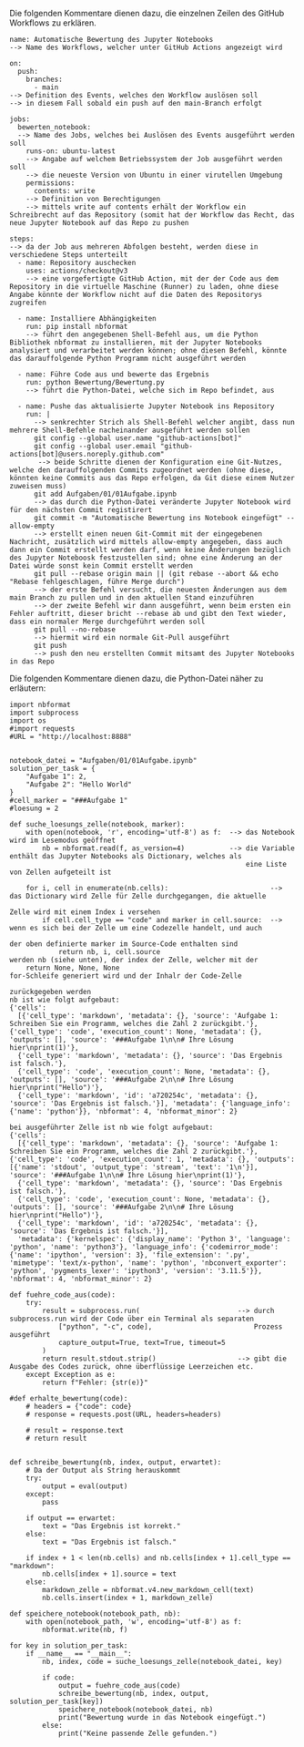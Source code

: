 Die folgenden Kommentare dienen dazu, die einzelnen Zeilen des GitHub Workflows zu erklären.

    name: Automatische Bewertung des Jupyter Notebooks
    --> Name des Workflows, welcher unter GitHub Actions angezeigt wird

    on:
      push:
        branches:
          - main 
    --> Definition des Events, welches den Workflow auslösen soll
    --> in diesem Fall sobald ein push auf den main-Branch erfolgt

    jobs:
      bewerten_notebook:
      --> Name des Jobs, welches bei Auslösen des Events ausgeführt werden soll
        runs-on: ubuntu-latest
        --> Angabe auf welchem Betriebssystem der Job ausgeführt werden soll
        --> die neueste Version von Ubuntu in einer virutellen Umgebung
        permissions:
          contents: write
        --> Definition von Berechtigungen
        --> mittels write auf contents erhält der Workflow ein Schreibrecht auf das Repository (somit hat der Workflow das Recht, das neue Jupyter Notebook auf das Repo zu pushen

    steps:
    --> da der Job aus mehreren Abfolgen besteht, werden diese in verschiedene Steps unterteilt
      - name: Repository auschecken
        uses: actions/checkout@v3
        --> eine vorgefertigte GitHub Action, mit der der Code aus dem Repository in die virtuelle Maschine (Runner) zu laden, ohne diese  Angabe könnte der Workflow nicht auf die Daten des Repositorys zugreifen

      - name: Installiere Abhängigkeiten
        run: pip install nbformat
        --> führt den angegebenen Shell-Befehl aus, um die Python Bibliothek nbformat zu installieren, mit der Jupyter Notebooks analysiert und verarbeitet werden können; ohne diesen Befehl, könnte das darauffolgende Python Programm nicht ausgeführt werden

      - name: Führe Code aus und bewerte das Ergebnis
        run: python Bewertung/Bewertung.py
        --> führt die Python-Datei, welche sich im Repo befindet, aus 

      - name: Pushe das aktualisierte Jupyter Notebook ins Repository
        run: |
          --> senkrechter Strich als Shell-Befehl welcher angibt, dass nun mehrere Shell-Befehle nacheinander ausgeführt werden sollen
          git config --global user.name "github-actions[bot]"
          git config --global user.email "github-actions[bot]@users.noreply.github.com"
           --> beide Schritte dienen der Konfiguration eine Git-Nutzes, welche den darauffolgenden Commits zugeordnet werden (ohne diese, könnten keine Commits aus das Repo erfolgen, da Git diese einem Nutzer zuweisen muss)
          git add Aufgaben/01/01Aufgabe.ipynb
          --> das durch die Python-Datei veränderte Jupyter Notebook wird für den nächsten Commit registirert
          git commit -m "Automatische Bewertung ins Notebook eingefügt" --allow-empty
          --> erstellt einen neuen Git-Commit mit der eingegebenen Nachricht, zusätzlich wird mittels allow-empty angegeben, dass auch dann ein Commit erstellt werden darf, wenn keine Änderungen bezüglich des Jupyter Noteboosk festzustellen sind; ohne eine Änderung an der Datei würde sonst kein Commit erstellt werden
          git pull --rebase origin main || (git rebase --abort && echo "Rebase fehlgeschlagen, führe Merge durch")
          --> der erste Befehl versucht, die neuesten Änderungen aus dem main Branch zu pullen und in den aktuellen Stand einzuführen
          --> der zweite Befehl wir dann ausgeführt, wenn beim ersten ein Fehler auftritt, dieser bricht --rebase ab und gibt den Text wieder, dass ein normaler Merge durchgeführt werden soll
          git pull --no-rebase
          --> hiermit wird ein normale Git-Pull ausgeführt 
          git push
          --> push den neu erstellten Commit mitsamt des Jupyter Notebooks in das Repo

Die folgenden Kommentare dienen dazu, die Python-Datei näher zu erläutern:

    import nbformat
    import subprocess
    import os
    #import requests
    #URL = "http://localhost:8888"


    notebook_datei = "Aufgaben/01/01Aufgabe.ipynb"
    solution_per_task = {
        "Aufgabe 1": 2,
        "Aufgabe 2": "Hello World"
    }
    #cell_marker = "###Aufgabe 1"
    #loesung = 2

    def suche_loesungs_zelle(notebook, marker):
        with open(notebook, 'r', encoding='utf-8') as f:  --> das Notebook wird im Lesemodus geöffnet
            nb = nbformat.read(f, as_version=4)           --> die Variable enthält das Jupyter Notebooks als Dictionary, welches als
                                                              eine Liste von Zellen aufgeteilt ist

        for i, cell in enumerate(nb.cells):                         --> das Dictionary wird Zelle für Zelle durchgegangen, die aktuelle
                                                                        Zelle wird mit einem Index i versehen
            if cell.cell_type == "code" and marker in cell.source:  --> wenn es sich bei der Zelle um eine Codezelle handelt, und auch
                                                                        der oben definierte marker im Source-Code enthalten sind
                return nb, i, cell.source                               werden nb (siehe unten), der index der Zelle, welcher mit der
        return None, None, None                                         for-Schleife generiert wird und der Inhalr der Code-Zelle
                                                                        zurückgegeben werden
    nb ist wie folgt aufgebaut:
    {'cells': 
      [{'cell_type': 'markdown', 'metadata': {}, 'source': 'Aufgabe 1: Schreiben Sie ein Programm, welches die Zahl 2 zurückgibt.'}, {'cell_type': 'code', 'execution_count': None, 'metadata': {}, 'outputs': [], 'source': '###Aufgabe 1\n\n# Ihre Lösung hier\nprint(1)'}, 
      {'cell_type': 'markdown', 'metadata': {}, 'source': 'Das Ergebnis ist falsch.'}, 
      {'cell_type': 'code', 'execution_count': None, 'metadata': {}, 'outputs': [], 'source': '###Aufgabe 2\n\n# Ihre Lösung hier\nprint("Hello")'}, 
      {'cell_type': 'markdown', 'id': 'a720254c', 'metadata': {}, 'source': 'Das Ergebnis ist falsch.'}], 'metadata': {'language_info': {'name': 'python'}}, 'nbformat': 4, 'nbformat_minor': 2}

    bei ausgeführter Zelle ist nb wie folgt aufgebaut:
    {'cells': 
      [{'cell_type': 'markdown', 'metadata': {}, 'source': 'Aufgabe 1: Schreiben Sie ein Programm, welches die Zahl 2 zurückgibt.'}, {'cell_type': 'code', 'execution_count': 1, 'metadata': {}, 'outputs': [{'name': 'stdout', 'output_type': 'stream', 'text': '1\n'}], 'source': '###Aufgabe 1\n\n# Ihre Lösung hier\nprint(1)'}, 
      {'cell_type': 'markdown', 'metadata': {}, 'source': 'Das Ergebnis ist falsch.'}, 
      {'cell_type': 'code', 'execution_count': None, 'metadata': {}, 'outputs': [], 'source': '###Aufgabe 2\n\n# Ihre Lösung hier\nprint("Hello")'}, 
      {'cell_type': 'markdown', 'id': 'a720254c', 'metadata': {}, 'source': 'Das Ergebnis ist falsch.'}], 
      'metadata': {'kernelspec': {'display_name': 'Python 3', 'language': 'python', 'name': 'python3'}, 'language_info': {'codemirror_mode': {'name': 'ipython', 'version': 3}, 'file_extension': '.py', 'mimetype': 'text/x-python', 'name': 'python', 'nbconvert_exporter': 'python', 'pygments_lexer': 'ipython3', 'version': '3.11.5'}}, 'nbformat': 4, 'nbformat_minor': 2}

    def fuehre_code_aus(code):
        try:
            result = subprocess.run(                        --> durch subprocess.run wird der Code über ein Terminal als separaten
                ["python", "-c", code],                         Prozess ausgeführt
                capture_output=True, text=True, timeout=5
            )     
            return result.stdout.strip()                    --> gibt die Ausgabe des Codes zurück, ohne überflüssige Leerzeichen etc.
        except Exception as e:
            return f"Fehler: {str(e)}"

    #def erhalte_bewertung(code):
        # headers = {"code": code}
        # response = requests.post(URL, headers=headers)

        # result = response.text
        # return result


    def schreibe_bewertung(nb, index, output, erwartet):
        # Da der Output als String herauskommt
        try:
            output = eval(output)
        except:
            pass

        if output == erwartet:
            text = "Das Ergebnis ist korrekt."
        else:
            text = "Das Ergebnis ist falsch."

        if index + 1 < len(nb.cells) and nb.cells[index + 1].cell_type == "markdown":
            nb.cells[index + 1].source = text  
        else:
            markdown_zelle = nbformat.v4.new_markdown_cell(text)
            nb.cells.insert(index + 1, markdown_zelle) 

    def speichere_notebook(notebook_path, nb):
        with open(notebook_path, 'w', encoding='utf-8') as f:
            nbformat.write(nb, f)

    for key in solution_per_task:
        if __name__ == "__main__":
            nb, index, code = suche_loesungs_zelle(notebook_datei, key)
                
            if code:
                output = fuehre_code_aus(code)
                schreibe_bewertung(nb, index, output, solution_per_task[key])
                speichere_notebook(notebook_datei, nb)
                print("Bewertung wurde in das Notebook eingefügt.")
            else:
                print("Keine passende Zelle gefunden.")    